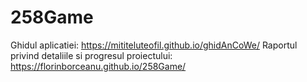 # 258Game

Ghidul aplicatiei: https://mititeluteofil.github.io/ghidAnCoWe/
Raportul privind detaliile si progresul proiectului: https://florinborceanu.github.io/258Game/
